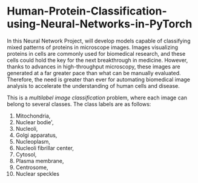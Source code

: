 # Human-Protein-Classification-using-Neural-Networks-in-PyTorch

In this Neural Network Project, will develop models capable of classifying mixed patterns of proteins in microscope images. Images visualizing proteins in cells are commonly used for biomedical research, and these cells could hold the key for the next breakthrough in medicine. However, thanks to advances in high-throughput microscopy, these images are generated at a far greater pace than what can be manually evaluated. Therefore, the need is greater than ever for automating biomedical image analysis to accelerate the understanding of human cells and disease.


This is a *multilabel image classification* problem, where each image can belong to several classes. The class labels are as follows:

1. Mitochondria,
2. Nuclear bodie',
3. Nucleoli,
4. Golgi apparatus,
5. Nucleoplasm,
6. Nucleoli fibrillar center,
7. Cytosol,
8. Plasma membrane,
9. Centrosome,
10. Nuclear speckles
